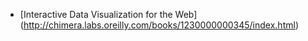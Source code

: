 * [Interactive Data Visualization for the Web] (http://chimera.labs.oreilly.com/books/1230000000345/index.html)
